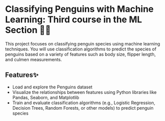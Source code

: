 # Classifying Penguins with Machine Learning: Third course in the ML Section 🙏✅
This project focuses on classifying penguin species using machine learning techniques. You will use classification algorithms to predict the species of penguins based on a variety of features such as body size, flipper length, and culmen measurements. 

## Features✨
- Load and explore the Penguins dataset
- Visualize the relationships between features using Python libraries like Pandas, Seaborn, and Matplotlib
- Train and evaluate classification algorithms (e.g., Logistic Regression, Decision Trees, Random Forests, or other models) to predict penguin species
